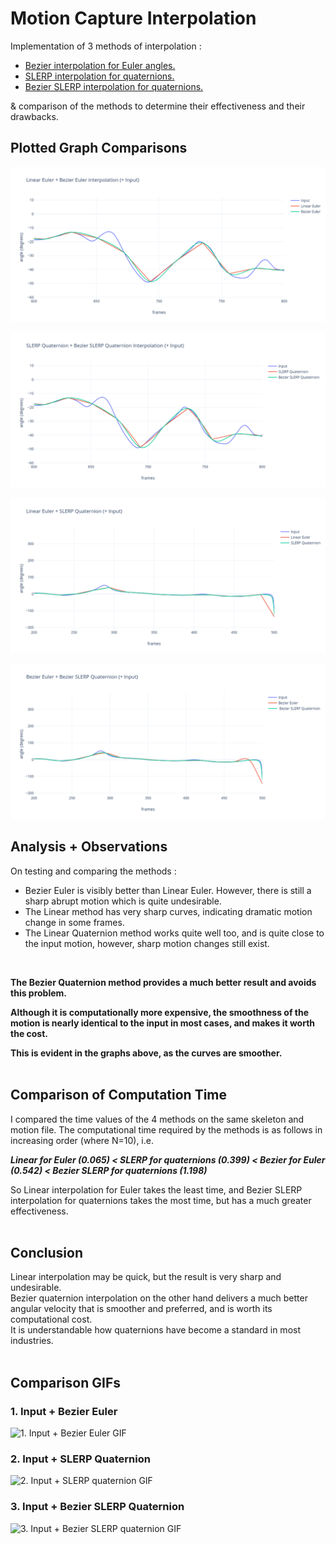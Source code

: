 # Motion Capture Interpolation

Implementation of 3 methods of interpolation :
* [Bezier interpolation for Euler angles.](#1-input--bezier-euler)
* [SLERP interpolation for quaternions.](#2-input--slerp-quaternion)
* [Bezier SLERP interpolation for quaternions.](#3-input--bezier-slerp-quaternion)

& comparison of the methods to determine their effectiveness and their drawbacks.


## Plotted Graph Comparisons

![Linear vs Bezier Euler Graph](/results/graphs/Linear%20Euler%20+%20Bezier%20Euler%20interpolation%20(+%20Input)%20-%20Graph%201.png)

![SLERP vs Bezier SLERP Quaternion Graph](/results/graphs/SLERP%20Quaternion%20+%20Bezier%20SLERP%20Quaternion%20Interpolation%20(+%20Input)%20-%20Graph%202.png)

![Linear Euler vs SLERP Quaternion Graph](/results/graphs/Linear%20Euler%20+%20SLERP%20Quaternion%20(+%20Input)%20-%20Graph%203.png)

![Bezier Euler vs Bezier SLERP Quaternion Graph](/results/graphs/Bezier%20Euler%20+%20Bezier%20SLERP%20Quaternion%20(+%20Input)%20-%20Graph%204.png)


## Analysis + Observations

On testing and comparing the methods :
* Bezier Euler is visibly better than Linear Euler. However, there is still a sharp abrupt motion which is quite undesirable.
* The Linear method has very sharp curves, indicating dramatic motion change in some frames.
* The Linear Quaternion method works quite well too, and is quite close to the input motion, however, sharp motion changes still exist.

<br/>

**The Bezier Quaternion method provides a much better result and avoids this problem.**

**Although it is computationally more expensive, the smoothness of the motion is nearly identical to the input in most cases, and makes it worth the cost.**

**This is evident in the graphs above, as the curves are smoother.**\
<br/>

## Comparison of Computation Time

I compared the time values of the 4 methods on the same skeleton and motion file. The computational time required by the methods is as follows in increasing order (where N=10), i.e.

**_Linear for Euler (0.065) < SLERP for quaternions (0.399) < Bezier for Euler (0.542) < Bezier SLERP for quaternions (1.198)_**

So Linear interpolation for Euler takes the least time, and Bezier SLERP interpolation for quaternions takes the most time, but has a much greater effectiveness.\
<br/>

## Conclusion

Linear interpolation may be quick, but the result is very sharp and undesirable.\
Bezier quaternion interpolation on the other hand delivers a much better angular velocity that is smoother and preferred, and is worth its computational cost.\
It is understandable how quaternions have become a standard in most industries.\
<br/>

## Comparison GIFs

### 1. Input + Bezier Euler
![1. Input + Bezier Euler GIF](/results/1.gif)

### 2. Input + SLERP Quaternion
![2. Input + SLERP quaternion GIF](/results/2.gif)

### 3. Input + Bezier SLERP Quaternion
![3. Input + Bezier SLERP quaternion GIF](/results/3.gif)


